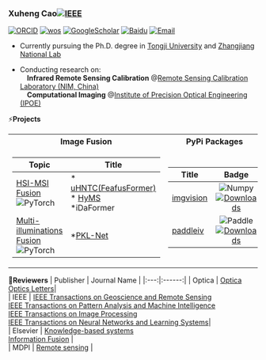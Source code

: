 ### Xuheng Cao[![IEEE](https://img.shields.io/badge/--white?style=for-the-badge&logoColor=black&logo=IEEE)](https://ieeexplore.ieee.org/author/258010419499629)
[![ORCID](https://img.shields.io/badge/--white?style=flat&logo=orcid&link=https://orcid.org/0000-0001-9907-0743)](https://orcid.org/0000-0001-9907-0743)
[![wos](https://img.shields.io/badge/--white?style=flat&logo=clarivate&logoColor=purple)](https://webofscience.clarivate.cn/wos/author/record/GVS-8687-2022)
[![GoogleScholar](https://img.shields.io/badge/--white?style=flat&logo=googlescholar&link=https://scholar.google.com/citations?user=Qb_gofkAAAAJ)](https://scholar.google.com/citations?user=Qb_gofkAAAAJ)
[![Baidu](https://img.shields.io/badge/--white?style=flat&logo=baidu&logoColor=blue&link=https://aistudio.baidu.com/personalcenter/thirdview/887197)](https://aistudio.baidu.com/personalcenter/thirdview/887197)
[![Email](https://img.shields.io/badge/--white?style=flat&logo=Gmail&link=mailto:caoxuhengcn@gmail.com)](mailto:caoxuhengcn@gmail.com)


* Currently pursuing the Ph.D. degree in [Tongji University](https://en.tongji.edu.cn/) and [Zhangjiang National Lab](https://www.zjlab.ac.cn/index)
  
* Conducting research on:  
     &emsp;**Infrared Remote Sensing Calibration** @[Remote Sensing Calibration Laboratory (NIM, China)](https://en.nim.ac.cn/node/380)  
     &emsp;**Computational Imaging** @[Institute of Precision Optical Engineering (IPOE)](https://ipoe.tongji.edu.cn/en/index.htm)  

  

⚡**Projects**
<table>
<tr><th>Image Fusion </th><th>PyPi Packages</th></tr>
<tr><td>

|   Topic    |   Title    |
|--|--|
| [HSI-MSI Fusion](https://github.com/Caoxuheng/HIFtool) ![PyTorch](https://img.shields.io/badge/-white?logo=pytorch) | * [uHNTC(FeafusFormer)](https://ieeexplore.ieee.org/document/10415455) <br>* [HyMS](https://doi.org/10.1364/OL.473020)  <br> *iDaFormer|  
| [Multi-illuminations Fusion](https://github.com/Caoxuheng/DSR-Net) ![PyTorch](https://img.shields.io/badge/-white?logo=pytorch) |  *[PKL-Net](https://doi.org/10.1364/OL.517007) |   
</td><td>

|   Title   |  Badge   |
|--|:--:|
| [imgvision](https://pypi.org/project/imgvision/)| ![Numpy](https://img.shields.io/badge/-black?logo=numpy) [![Downloads](https://static.pepy.tech/badge/imgvision)](https://pepy.tech/project/imgvision)|   
| [paddleiv](https://pypi.org/project/paddleiv/) |![Paddle](https://img.shields.io/badge/-black?logo=paddle) [![Downloads](https://static.pepy.tech/badge/paddleiv)](https://pepy.tech/project/paddleiv)|   
</td></tr> </table>

🔭**Reviewers**
|   Publisher   |     Journal Name     |
|:---:|:------:|
|  Optica   |   [Optica](https://opg.optica.org/optica/home.cfm) <br>  [Optics Letters](https://opg.optica.org/ol/home.cfm)|   
|  IEEE   |   [IEEE Transactions on Geoscience and Remote Sensing](https://ieeexplore.ieee.org/xpl/RecentIssue.jsp?punumber=36)  <br> [IEEE Transactions on Pattern Analysis and Machine Intelligence](https://ieeexplore.ieee.org/xpl/RecentIssue.jsp?punumber=34)  <br> [IEEE Transactions on Image Processing](https://ieeexplore.ieee.org/xpl/RecentIssue.jsp?punumber=83)  <br> [IEEE Transactions on Neural Networks and Learning Systems](https://ieeexplore.ieee.org/xpl/RecentIssue.jsp?punumber=5962385)|   
|  Elsevier   |   [Knowledge-based systems](    http://www.journals.elsevier.com/knowledge-based-systems/#description) <br>  [Information Fusion](https://www.sciencedirect.com/journal/information-fusion) |   
|  MDPI  |   [Remote sensing](https://www.mdpi.com/journal/remotesensing)  |   
</td><td>

<!--
**Caoxuheng/Caoxuheng** is a ✨ _special_ ✨ repository because its `README.md` (this file) appears on your GitHub profile.

Here are some ideas to get you started:

- 🔭 I’m currently working on ...
- 🌱 I’m currently learning ...
- 👯 I’m looking to collaborate on ...
- 🤔 I’m looking for help with ...
- 💬 Ask me about ...
- 📫 How to reach me: ...
- 😄 Pronouns: ...
- ⚡ Fun fact: ...
-->
